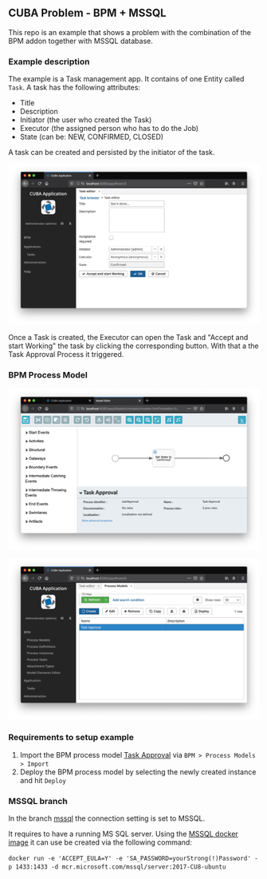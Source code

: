 ## CUBA Problem - BPM + MSSQL

This repo is an example that shows a problem with the combination of the BPM addon together with MSSQL database.


### Example description

The example is a Task management app. It contains of one Entity called `Task`. A task has the following attributes:

* Title
* Description
* Initiator (the user who created the Task)
* Executor (the assigned person who has to do the Job)
* State (can be: NEW, CONFIRMED, CLOSED)


A task can be created and persisted by the initiator of the task. 

![Task Details](https://github.com/mariodavid/cuba-problem-bpm-mssql/blob/master/img/task-details.png)

Once a Task is created, the Executor can open the Task and "Accept and start Working" the task by clicking the
corresponding button. With that a the Task Approval Process it triggered.  

### BPM Process Model

![BPM Process Model](https://github.com/mariodavid/cuba-problem-bpm-mssql/blob/master/img/bpm-process-model.png)

![Deployed Process Model](https://github.com/mariodavid/cuba-problem-bpm-mssql/blob/master/img/deployed-process-models.png)


### Requirements to setup example

1. Import the BPM process model [Task Approval](https://github.com/mariodavid/cuba-problem-bpm-mssql/blob/master/bpm-process-models/Task%20Approval.json) via `BPM > Process Models > Import`
2. Deploy the BPM process model by selecting the newly created instance and hit `Deploy`



### MSSQL branch

In the branch [mssql](https://github.com/mariodavid/cuba-problem-bpm-mssql/tree/mssql) the connection setting is set to
MSSQL.

It requires to have a running MS SQL server. Using the [MSSQL docker image](https://hub.docker.com/_/microsoft-mssql-server) 
it can use be created via the following command:

`docker run -e 'ACCEPT_EULA=Y' -e 'SA_PASSWORD=yourStrong(!)Password' -p 1433:1433 -d mcr.microsoft.com/mssql/server:2017-CU8-ubuntu`

